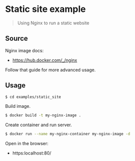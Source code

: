 # Static site example
> Using Nginx to run a static website


## Source

Nginx image docs:

- https://hub.docker.com/_/nginx

Follow that guide for more advanced usage.


## Usage

```sh
$ cd examples/static_site
```

Build image.

```sh
$ docker build -t my-nginx-image .
```

Create container and run server.

```sh
$ docker run --name my-nginx-container my-nginx-image -d
```

Open in the browser:

- https:localhost:80/
